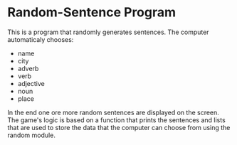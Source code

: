 # Random-Sentence Program
This is a program that randomly generates sentences. The computer automaticaly chooses:

- name
- city
- adverb
- verb
- adjective
- noun
- place

In the end one ore more random sentences are displayed on the screen.
The game's logic is based on a function that prints the sentences and lists that are used to store the data that the computer can choose from using the random module.
